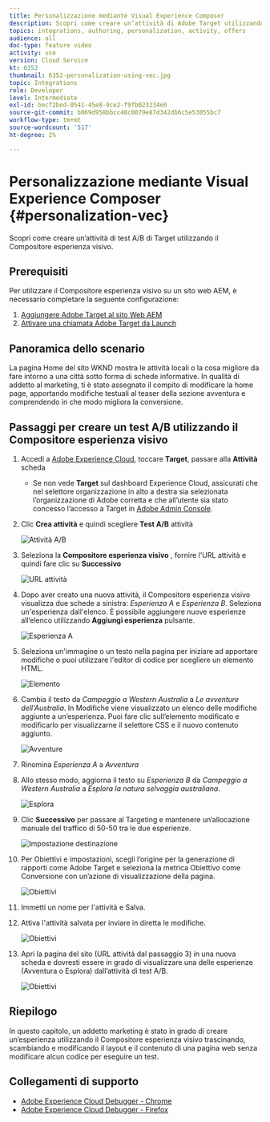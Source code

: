 ```yaml
---
title: Personalizzazione mediante Visual Experience Composer
description: Scopri come creare un’attività di Adobe Target utilizzando il Compositore esperienza visivo.
topics: integrations, authoring, personalization, activity, offers
audience: all
doc-type: feature video
activity: use
version: Cloud Service
kt: 6352
thumbnail: 6352-personalization-using-vec.jpg
topic: Integrations
role: Developer
level: Intermediate
exl-id: becf2bed-0541-45e8-9ce2-f9fb023234e0
source-git-commit: b069d958bbcc40c0079e87d342db6c5e53055bc7
workflow-type: tm+mt
source-wordcount: '517'
ht-degree: 2%

---
```


# Personalizzazione mediante Visual Experience Composer {#personalization-vec}

Scopri come creare un’attività di test A/B di Target utilizzando il Compositore esperienza visivo.

## Prerequisiti

Per utilizzare il Compositore esperienza visivo su un sito web AEM, è necessario completare la seguente configurazione:

1. [Aggiungere Adobe Target al sito Web AEM](./add-target-launch-extension.md)
1. [Attivare una chiamata Adobe Target da Launch](./load-and-fire-target.md)

## Panoramica dello scenario

La pagina Home del sito WKND mostra le attività locali o la cosa migliore da fare intorno a una città sotto forma di schede informative. In qualità di addetto al marketing, ti è stato assegnato il compito di modificare la home page, apportando modifiche testuali al teaser della sezione avventura e comprendendo in che modo migliora la conversione.

## Passaggi per creare un test A/B utilizzando il Compositore esperienza visivo

1. Accedi a [Adobe Experience Cloud](https://experience.adobe.com/), toccare __Target__, passare alla __Attività__ scheda

   + Se non vede __Target__ sul dashboard Experience Cloud, assicurati che nel selettore organizzazione in alto a destra sia selezionata l’organizzazione di Adobe corretta e che all’utente sia stato concesso l’accesso a Target in [Adobe Admin Console](https://adminconsole.adobe.com/).

1. Clic **Crea attività** e quindi scegliere **Test A/B** attività

   ![Attività A/B](assets/ab-target-activity.png)

1. Seleziona la **Compositore esperienza visivo** , fornire l&#39;URL attività e quindi fare clic su **Successivo**

   ![URL attività](assets/ab-test-url.png)

1. Dopo aver creato una nuova attività, il Compositore esperienza visivo visualizza due schede a sinistra: *Esperienza A* e *Esperienza B*. Seleziona un&#39;esperienza dall&#39;elenco. È possibile aggiungere nuove esperienze all’elenco utilizzando **Aggiungi esperienza** pulsante.

   ![Esperienza A](assets/experience.png)

1. Seleziona un&#39;immagine o un testo nella pagina per iniziare ad apportare modifiche o puoi utilizzare l&#39;editor di codice per scegliere un elemento HTML.

   ![Elemento](assets/select-element.png)

1. Cambia il testo da *Campeggio a Western Australia* a *Le avventure dell&#39;Australia*. In Modifiche viene visualizzato un elenco delle modifiche aggiunte a un’esperienza. Puoi fare clic sull’elemento modificato e modificarlo per visualizzarne il selettore CSS e il nuovo contenuto aggiunto.

   ![Avventure](assets/adventures.png)

1. Rinomina *Esperienza A* a *Avventura*
1. Allo stesso modo, aggiorna il testo su *Esperienza B* da *Campeggio a Western Australia* a *Esplora la natura selvaggia australiana*.

   ![Esplora](assets/explore.png)

1. Clic **Successivo** per passare al Targeting e mantenere un’allocazione manuale del traffico di 50-50 tra le due esperienze.

   ![Impostazione destinazione](assets/targeting.png)

1. Per Obiettivi e impostazioni, scegli l’origine per la generazione di rapporti come Adobe Target e seleziona la metrica Obiettivo come Conversione con un’azione di visualizzazione della pagina.

   ![Obiettivi](assets/goals.png)

1. Immetti un nome per l&#39;attività e Salva.
1. Attiva l&#39;attività salvata per inviare in diretta le modifiche.

   ![Obiettivi](assets/activate.png)

1. Apri la pagina del sito (URL attività dal passaggio 3) in una nuova scheda e dovresti essere in grado di visualizzare una delle esperienze (Avventura o Esplora) dall’attività di test A/B.

   ![Obiettivi](assets/publish.png)

## Riepilogo

In questo capitolo, un addetto marketing è stato in grado di creare un’esperienza utilizzando il Compositore esperienza visivo trascinando, scambiando e modificando il layout e il contenuto di una pagina web senza modificare alcun codice per eseguire un test.

## Collegamenti di supporto

+ [Adobe Experience Cloud Debugger - Chrome](https://chrome.google.com/webstore/detail/adobe-experience-cloud-de/ocdmogmohccmeicdhlhhgepeaijenapj)
+ [Adobe Experience Cloud Debugger - Firefox](https://addons.mozilla.org/en-US/firefox/addon/adobe-experience-platform-dbg/)
